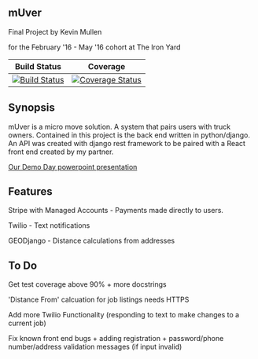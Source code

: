 
## mUver

Final Project by Kevin Mullen

for the February '16 - May '16 cohort at The Iron Yard

Build Status | Coverage
--- | ---
[![Build Status](https://travis-ci.org/kjmullen/mUver.svg?branch=master)](https://travis-ci.org/kjmullen/mUver) | [![Coverage Status](https://coveralls.io/repos/github/kjmullen/mUver/badge.svg?branch=master)](https://coveralls.io/github/kjmullen/mUver?branch=master)


## Synopsis

mUver is a micro move solution. A system that pairs users with truck owners. Contained in this project is the back end written in python/django. An API was created with django rest framework to be paired with a React front end created by my partner.

[Our Demo Day powerpoint presentation](https://docs.google.com/presentation/d/15FMtrV3NrOA0ygXYOWTTNKTDBTiZWhGB_7e-kDY9xtM/edit?usp=sharing)

## Features
Stripe with Managed Accounts - Payments made directly to users.

Twilio - Text notifications

GEODjango - Distance calculations from addresses

## To Do

Get test coverage above 90% + more docstrings

'Distance From' calcuation for job listings needs HTTPS

Add more Twilio Functionality (responding to text to make changes to a current job)

Fix known front end bugs + adding registration + password/phone number/address validation messages (if input invalid)
